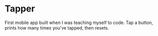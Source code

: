# Tapper
First mobile app built when I was teaching myself to code. Tap a button, prints how many times you've tapped, then resets. 
